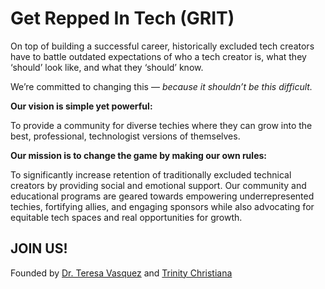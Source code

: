 # Get Repped In Tech (GRIT)

On top of building a successful career, historically excluded tech creators have to battle outdated expectations of who a tech creator is, what they ‘should’ look like, and what they ‘should’ know. 

We’re committed to changing this — _because it shouldn’t be this difficult._

**Our vision is simple yet powerful:**

To provide a community for diverse techies where they can grow into the best, professional, technologist versions of themselves.

**Our mission is to change the game by making our own rules:**

To significantly increase retention of traditionally excluded technical creators by providing social and emotional support. Our community and educational programs are geared towards empowering underrepresented techies, fortifying allies, and engaging sponsors while also advocating for equitable tech spaces and real opportunities for growth.

## JOIN US!

Founded by [Dr. Teresa Vasquez](https://github.com/drteresavasquez) and [Trinity Christiana](https://github.com/TrinityChristiana)
